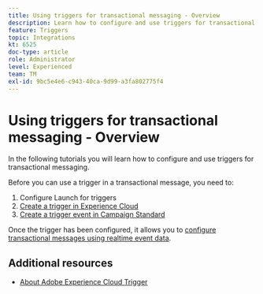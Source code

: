 ```yaml
---
title: Using triggers for transactional messaging - Overview
description: Learn how to configure and use triggers for transactional messaging.
feature: Triggers
topic: Integrations
kt: 6525
doc-type: article
role: Administrator
level: Experienced
team: TM
exl-id: 9bc5e4e6-c943-40ca-9d99-a3fa802775f4
---
```

# Using triggers for transactional messaging - Overview

In the following tutorials you will learn how to configure and use triggers for transactional messaging.

Before you can use a trigger in a transactional message, you need to:

1. Configure Launch for triggers
2. [Create a trigger in Experience Cloud](/help/integrations/create-a-trigger-in-experience-cloud.md)
3. [Create a trigger event in Campaign Standard](/help/integrations/create-a-trigger-event.md)

Once the trigger has been configured, it allows you to [configure transactional messages using realtime event data](/help/integrations/configure-transactional-messages-using-realtime-event-data.md).

## Additional resources

* [About Adobe Experience Cloud Trigger](https://experienceleague.adobe.com/docs/campaign-standard/using/integrating-with-adobe-cloud/working-with-campaign-and-triggers/about-adobe-experience-cloud-triggers.html?lang=en#integrating-with-adobe-cloud)
